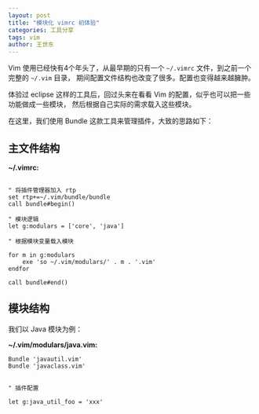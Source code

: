 ```yaml
---
layout: post
title: "模块化 vimrc 初体验"
categories: 工具分享
tags: vim
author: 王世东
---
```


Vim 使用已经快有4个年头了，从最早期的只有一个 `~/.vimrc` 文件，到之前一个完整的 `~/.vim` 目录，
期间配置文件结构也改变了很多。配置也变得越来越臃肿。

体验过 eclipse 这样的工具后，回过头来在看看 Vim 的配置，似乎也可以把一些功能做成一些模块，
然后根据自己实际的需求载入这些模块。

在这里，我们使用 Bundle 这款工具来管理插件，大致的思路如下：

## 主文件结构

**~/.vimrc:**

```vim

" 将插件管理器加入 rtp
set rtp+=~/.vim/bundle/bundle
call bundle#begin()

" 模块逻辑
let g:modulars = ['core', 'java']

" 根据模块变量载入模块

for m in g:modulars
    exe 'so ~/.vim/modulars/' . m . '.vim' 
endfor

call bundle#end()

```

## 模块结构

我们以 Java 模块为例：

**~/.vim/modulars/java.vim:**

```vim
Bundle 'javautil.vim'
Bundle 'javaclass.vim'


" 插件配置

let g:java_util_foo = 'xxx'
```
